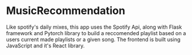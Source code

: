 # MusicRecommendation

Like spotify's daily mixes, this app uses the Spotify Api, along with Flask framework and Pytorch library to build a reccomended playlist based on a users current made playlists or a given song. The frontend is built using JavaScript and it's React library. 
